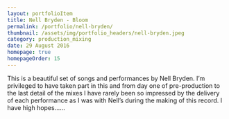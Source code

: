 ```yaml
---
layout: portfolioItem
title: Nell Bryden - Bloom
permalink: /portfolio/nell-bryden/
thumbnail: /assets/img/portfolio_headers/nell-bryden.jpeg
category: production_mixing
date: 29 August 2016
homepage: true
homepageOrder: 15
---
```


This is a beautiful set of songs and performances by Nell Bryden. I’m privileged to have taken part in this and from day one of pre-production to the last detail of the mixes I have rarely been so impressed by the delivery of each performance as I was with Nell’s during the making of this record. I have high hopes……